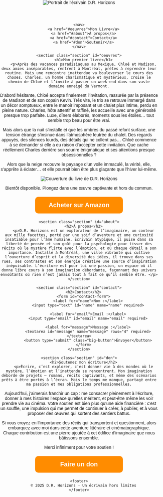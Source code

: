 
<html lang="fr">
<head>
    <meta charset="UTF-8">
    <meta name="viewport" content="width=device-width, initial-scale=1.0">
    <title>D.R. Horizons - Auteur</title>
    <meta name="description" content="Découvrez l'univers captivant de D.R. Horizons, écrivain de thrillers psychologiques et de récits mystérieux. Soutenez son œuvre littéraire.">
    <meta name="keywords" content="Chalet des oubliés, D.R.H, DRH, D.R. Horizons, DR Horizons, Drhorizons, thriller psychologique, thriller noir, thriller horreur">
    <meta property="og:title" content="D.R. Horizons - Auteur">
    <meta property="og:description" content="Plongez dans l'univers troublant de D.R. Horizons, où rêve et réalité se confondent.">
    <meta property="og:image" content="cover.png">
    <meta property="og:url" content="https://drhorizons.github.io/D.R.H/">
    <link rel="canonical" href="https://drhorizons.github.io/D.R.H/">
    <link rel="stylesheet" href="styles.css">
    <style>
        body {
            font-family: Arial, sans-serif;
            margin: 0;
            padding: 0;
            text-align: center;
        }
        nav {
            background: #222;
            padding: 15px;
            text-align: center;
        }
        nav a {
            color: white;
            text-decoration: none;
            font-size: 20px;
            margin: 0 20px;
            font-weight: bold;
            transition: color 0.3s ease;
        }
        nav a:hover {
            color: #ff8c00;
        }
        header span {
            font-size: 32px;
            font-weight: bold;
        }
        .stars {
            font-size: 40px;
            color: #ccc;
            cursor: pointer;
        }
        .stars span:hover,
        .stars span:hover ~ span {
            color: gold;
        }
        .section {
            margin-bottom: 80px;
            padding: 20px;
        }
        .big-button {
            display: block;
            width: 250px;
            margin: 20px auto;
            padding: 15px;
            font-size: 20px;
            font-weight: bold;
            background-color: #ff8c00;
            color: white;
            text-align: center;
            border-radius: 10px;
            text-decoration: none;
            transition: background 0.3s ease;
        }
        .big-button:hover {
            background-color: #e07b00;
        }
        input, textarea {
            width: 80%;
            max-width: 500px;
            padding: 10px;
            margin: 10px 0;
            border: 1px solid #ccc;
            border-radius: 5px;
        }
        button {
            cursor: pointer;
        }
        footer {
            background: #222;
            color: white;
            padding: 10px;
            margin-top: 40px;
        }
    </style>
</head>
<body>
    <header>
        <img src="photo.jpeg" alt="Portrait de l'écrivain D.R. Horizons" class="photo">
    </header>

    <nav>
        <a href="#oeuvres">Mon Livre</a>
        <a href="#about">À propos</a>
        <a href="#contact">Contact</a>
        <a href="#don">Soutenir</a>
    </nav>
    
    <section class="section" id="oeuvres">
        <h1>Mon premier livre</h1>
        <p>Après des vacances paradisiaques au Mexique, Chloé et Madison, deux amies inséparables, rentrent à Montréal, prêtes à reprendre leur routine. Mais une rencontre inattendue va bouleverser le cours des choses. Charles, un homme charismatique et mystérieux, croise le chemin de Chloé et l’invite à passer un week-end dans son vaste domaine enneigé du Vermont.

D’abord hésitante, Chloé accepte finalement l’invitation, rassurée par la présence de Madison et de son copain Kevin. Très vite, le trio se retrouve immergé dans un décor somptueux, entre le manoir imposant et un chalet plus intime, perdu en pleine nature. Charles, hôte attentif et raffiné, les accueille avec une générosité presque trop parfaite. Luxe, dîners élaborés, moments sous les étoiles… tout semble trop beau pour être vrai.

Mais alors que la nuit s’installe et que les ombres du passé refont surface, une tension étrange s’insinue dans l’atmosphère feutrée du chalet. Des regards appuyés, des silences lourds, des détails qui ne collent pas… Chloé commence à se demander si elle a eu raison d’accepter cette invitation. Que cache réellement Charles derrière son sourire énigmatique et ses attentions presque obsessionnelles ?

Alors que la neige recouvre le paysage d’un voile immaculé, la vérité, elle, s’apprête à éclater… et elle pourrait bien être plus glaçante que l’hiver lui-même. 
</p>
        <img src="Cover.png" alt="Couverture du livre de D.R. Horizons" class="book-cover">
        <p>Bientôt disponible. Plongez dans une œuvre captivante et hors du commun.</p>
        <a href="https://www.amazon.com/dp/votre_livre" class="big-button">Acheter sur Amazon</a>
    </section>
    
    <section class="section" id="about">
        <h2>À propos</h2>
        <p>D.R. Horizons est un explorateur de l’imaginaire, un conteur aux mille facettes, porté par une soif d’aventure et une curiosité insatiable pour l’âme humaine. Écrivain atypique, il puise dans sa liberté de pensée et son goût pour la psychologie pour tisser des récits où le mystère flirte avec l’émotion, et où chaque détail a son importance. Installé à Montréal, une ville vibrante qui cultive l’ouverture d’esprit et la diversité des idées, il trouve dans ses rues, ses contrastes et son énergie créative une source d’inspiration inépuisable. L’écriture est pour lui une passion, un espace où il donne libre cours à son imagination débordante, façonnant des univers envoûtants où rien n’est jamais tout à fait ce qu’il semble être. </p>
    </section>
    
    <section class="section" id="contact">
        <h2>Contact</h2>
        <form id="contact-form">
            <label for="name">Nom :</label>
            <input type="text" id="name" name="name" required>
            
            <label for="email">Email :</label>
            <input type="email" id="email" name="email" required>
            
            <label for="message">Message :</label>
            <textarea id="message" name="message" rows="4" required></textarea>
            <button type="submit" class="big-button">Envoyer</button>
        </form>
    </section>
    
    <section class="section" id="don">
        <h2>Soutenez mon écriture</h2>
        <p>Écrire, c’est explorer, c’est donner vie à des mondes où le mystère, l’émotion et l’inattendu se rencontrent. Mon imagination déborde de projets – romans, récits captivants, et même des scénarios prêts à être portés à l’écran. Mais le temps me manque, partagé entre ma passion et mes obligations professionnelles.

Aujourd’hui, j’aimerais franchir un cap : me consacrer pleinement à l’écriture, donner à mes histoires l’espace qu’elles méritent, et peut-être même les voir prendre vie au cinéma. Votre soutien est bien plus qu’une aide financière : c’est un souffle, une impulsion qui me permet de continuer à créer, à publier, et à vous proposer des œuvres qui sortent des sentiers battus.

Si vous croyez en l’importance des récits qui transportent et questionnent, alors embarquez avec moi dans cette aventure littéraire et cinématographique. Chaque contribution est une pierre ajoutée à cet édifice d’imaginaire que nous bâtissons ensemble.

Merci infiniment pour votre soutien !</p>
        <a href="https://paypal.me/DRHorizons?country.x=CA&locale.x=fr_CA" class="big-button">Faire un don</a>
    </section>
    
    <footer>
        © 2025 D.R. Horizons - Un écrivain hors limites
    </footer>
</body>
</html>
